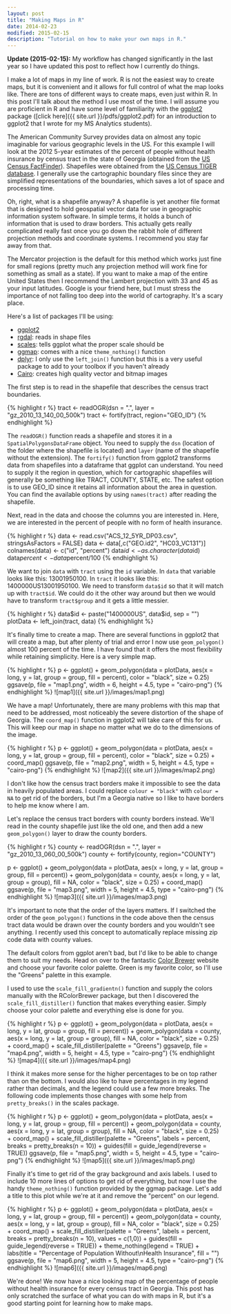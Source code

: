 ```yaml
---
layout: post
title: "Making Maps in R"
date: 2014-02-23
modified: 2015-02-15
description: "Tutorial on how to make your own maps in R."
---
```


**Update (2015-02-15):** My workflow has changed significantly in the last year so I have updated this post to reflect how I currently do things.

I make a lot of maps in my line of work. R is not the easiest way to create maps, but it is convenient and it allows for full control of what the map looks like. There are tons of different ways to create maps, even just within R. In this post I'll talk about the method I use most of the time.  I will assume you are proficient in R and have some level of familiarity with the [ggplot2](http://www.ggplot2.org/) package ([click here]({{ site.url }}/pdfs/ggplot2.pdf) for an introduction to ggplot2 that I wrote for my MS Analytics students).

<!--break-->

The American Community Survey provides data on almost any topic imaginable for various geographic levels in the US. For this example I will look at the 2012 5-year estimates of the percent of people without health insurance by census tract in the state of Georgia (obtained from the [US Census FactFinder](http://factfinder2.census.gov/)). Shapefiles were obtained from the [US Census TIGER database](http://www.census.gov/geo/maps-data/data/tiger.html). I generally use the cartographic boundary files since they are simplified representations of the boundaries, which saves a lot of space and processing time.

Oh, right, what is a shapefile anyway?  A shapefile is yet another file format that is designed to hold geospatial vector data for use in geographic information system software.  In simple terms, it holds a bunch of information that is used to draw borders.  This actually gets really complicated really fast once you go down the rabbit hole of different projection methods and coordinate systems.  I recommend you stay far away from that.  

The Mercator projection is the default for this method which works just fine for small regions (pretty much any projection method will work fine for something as small as a state).  If you want to make a map of the entire United States then I recommend the Lambert projection with 33 and 45 as your input latitudes.  Google is your friend here, but I must stress the importance of not falling too deep into the world of cartography.  It's a scary place.

Here's a list of packages I'll be using:

* [ggplot2](http://www.ggplot2.org/)
* [rgdal](http://cran.r-project.org/web/packages/rgdal/index.html): reads in shape files
* [scales](http://cran.r-project.org/web/packages/scales/index.html): tells ggplot what the proper scale should be
* [ggmap](http://cran.r-project.org/web/packages/ggmap/index.html): comes with a nice `theme_nothing()` function
* [dplyr](http://cran.r-project.org/web/packages/dplyr/index.html): I only use the `left_join()` function but this is a very useful package to add to your toolbox if you haven't already
* [Cairo](http://cran.r-project.org/web/packages/Cairo/index.html): creates high quality vector and bitmap images

The first step is to read in the shapefile that describes the census tract boundaries.

{% highlight r %}
tract <- readOGR(dsn = ".", layer = "gz_2010_13_140_00_500k")
tract <- fortify(tract, region="GEO_ID")
{% endhighlight %}

The `readOGR()` function reads a shapefile and stores it in a `SpatialPolygonsDataFrame` object.  You need to supply the `dsn` (location of the folder where the shapefile is located) and `layer` (name of the shapefile without the extension).  The `fortify()` function from ggplot2 transforms data from shapefiles into a dataframe that ggplot can understand. You need to supply it the region in question, which for cartographic shapefiles will generally be something like TRACT, COUNTY, STATE, etc. The safest option is to use GEO_ID since it retains all information about the area in question.  You can find the available options by using `names(tract)` after reading the shapefile.

Next, read in the data and choose the columns you are interested in.  Here, we are interested in the percent of people with no form of health insurance.

{% highlight r %}
data <- read.csv("ACS_12_5YR_DP03.csv", stringsAsFactors = FALSE)
data <- data[,c("GEO.id2", "HC03_VC131")]
colnames(data) <- c("id", "percent")
data$id <- as.character(data$id)
data$percent <- data$percent/100
{% endhighlight %}

We want to join `data` with `tract` using the `id` variable.  In `data` that variable looks like this: 13001950100. In `tract` it looks like this: 1400000US13001950100.  We need to transform `data$id` so that it will match up with `tract$id`.  We could do it the other way around but then we would have to transform `tract$group` and it gets a little messier.

{% highlight r %}
data$id <- paste("1400000US", data$id, sep = "")
plotData <- left_join(tract, data)
{% endhighlight %}

It's finally time to create a map.  There are several functions in ggplot2 that will create a map, but after plenty of trial and error I now use `geom_polygon()` almost 100 percent of the time.  I have found that it offers the most flexibility while retaining simplicity.  Here is a very simple map.

{% highlight r %}
p <- ggplot() +
    geom_polygon(data = plotData, aes(x = long, y = lat, group = group, 
        fill = percent), color = "black", size = 0.25)
ggsave(p, file = "map1.png", width = 6, height = 4.5, type = "cairo-png")
{% endhighlight %}
![map1]({{ site.url }}/images/map1.png)

We have a map! Unfortunately, there are many problems with this map that need to be addressed, most noticeably the severe distortion of the shape of Georgia. The `coord_map()` function in ggplot2 will take care of this for us. This will keep our map in shape no matter what we do to the dimensions of the image.

{% highlight r %}
p <- ggplot() +
    geom_polygon(data = plotData, aes(x = long, y = lat, group = group, 
        fill = percent), color = "black", size = 0.25) +
    coord_map()
ggsave(p, file = "map2.png", width = 5, height = 4.5, type = "cairo-png")
{% endhighlight %}
![map2]({{ site.url }}/images/map2.png)

I don't like how the census tract borders make it impossible to see the data in heavily populated areas. I could replace `colour = "black"` with `colour = NA` to get rid of the borders, but I'm a Georgia native so I like to have borders to help me know where I am.

Let's replace the census tract borders with county borders instead. We'll read in the county shapefile just like the old one, and then add a new `geom_polygon()` layer to draw the county borders.

{% highlight r %}
county <- readOGR(dsn = ".", layer = "gz_2010_13_060_00_500k")
county <- fortify(county, region="COUNTY")

p <- ggplot() +
    geom_polygon(data = plotData, aes(x = long, y = lat, group = group, 
        fill = percent)) +
    geom_polygon(data = county, aes(x = long, y = lat, group = group), 
        fill = NA, color = "black", size = 0.25) +
    coord_map()
ggsave(p, file = "map3.png", width = 5, height = 4.5, type = "cairo-png")
{% endhighlight %}
![map3]({{ site.url }}/images/map3.png)

It's important to note that the order of the layers matters.  If I switched the order of the `geom_polygon()` functions in the code above then the census tract data would be drawn over the county borders and you wouldn't see anything.  I recently used this concept to automatically replace missing zip code data with county values.

The default colors from ggplot aren't bad, but I'd like to be able to change them to suit my needs. Head on over to the fantastic [Color Brewer](http://colorbrewer2.org/) website and choose your favorite color palette. Green is my favorite color, so I'll use the "Greens" palette in this example.

I used to use the `scale_fill_gradientn()` function and supply the colors manually with the RColorBrewer package, but then I discovered the `scale_fill_distiller()` function that makes everything easier.  Simply choose your color palette and everything else is done for you.

{% highlight r %}
p <- ggplot() +
    geom_polygon(data = plotData, aes(x = long, y = lat, group = group, 
        fill = percent)) +
    geom_polygon(data = county, aes(x = long, y = lat, group = group), 
        fill = NA, color = "black", size = 0.25) +
    coord_map() +
    scale_fill_distiller(palette = "Greens")
ggsave(p, file = "map4.png", width = 5, height = 4.5, type = "cairo-png")
{% endhighlight %}
![map4]({{ site.url }}/images/map4.png)

I think it makes more sense for the higher percentages to be on top rather than on the bottom.  I would also like to have percentages in my legend rather than decimals, and the legend could use a few more breaks.  The following code implements those changes with some help from `pretty_breaks()` in the scales package.

{% highlight r %}
p <- ggplot() +
    geom_polygon(data = plotData, aes(x = long, y = lat, group = group, 
        fill = percent)) +
    geom_polygon(data = county, aes(x = long, y = lat, group = group), 
        fill = NA, color = "black", size = 0.25) +
    coord_map() +
    scale_fill_distiller(palette = "Greens", labels = percent, 
        breaks = pretty_breaks(n = 10)) +
    guides(fill = guide_legend(reverse = TRUE))
ggsave(p, file = "map5.png", width = 5, height = 4.5, type = "cairo-png")
{% endhighlight %}
![map5]({{ site.url }}/images/map5.png)

Finally it's time to get rid of the gray background and axis labels.  I used to include 10 more lines of options to get rid of everything, but now I use the handy `theme_nothing()` function provided by the ggmap package.  Let's add a title to this plot while we're at it and remove the "percent" on our legend.

{% highlight r %}
p <- ggplot() +
    geom_polygon(data = plotData, aes(x = long, y = lat, group = group, 
        fill = percent)) +
    geom_polygon(data = county, aes(x = long, y = lat, group = group), 
        fill = NA, color = "black", size = 0.25) +
    coord_map() +
    scale_fill_distiller(palette = "Greens", labels = percent, 
        breaks = pretty_breaks(n = 10), values = c(1,0)) +
    guides(fill = guide_legend(reverse = TRUE)) +
    theme_nothing(legend = TRUE) +
    labs(title = "Percentage of Population Without\nHealth Insurance",
        fill = "")
ggsave(p, file = "map6.png", width = 5, height = 4.5, type = "cairo-png")
{% endhighlight %}
![map6]({{ site.url }}/images/map6.png)

We're done! We now have a nice looking map of the percentage of people without health insurance for every census tract in Georgia.  This post has only scratched the surface of what you can do with maps in R, but it's a good starting point for learning how to make maps.